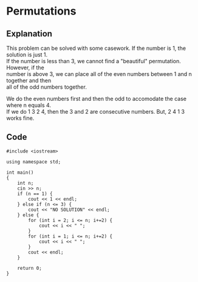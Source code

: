 # Permutations
## Explanation
This problem can be solved with some casework. If the number is 1, the solution is just 1.  
If the number is less than 3, we cannot find a "beautiful" permutation. However, if the  
number is above 3, we can place all of the even numbers between 1 and n together and then  
all of the odd numbers together.  

We do the even numbers first and then the odd to accomodate the case where n equals 4.  
If we do 1 3 2 4, then the 3 and 2 are consecutive numbers. But, 2 4 1 3 works fine.

## Code
    #include <iostream>

    using namespace std;

    int main()
    {
        int n;
        cin >> n;
        if (n == 1) { 
            cout << 1 << endl;
        } else if (n <= 3) {
            cout << "NO SOLUTION" << endl;
        } else {
            for (int i = 2; i <= n; i+=2) {
                cout << i << " ";
            }
            for (int i = 1; i <= n; i+=2) {
                cout << i << " ";
            }
            cout << endl;
        }

        return 0;
    }